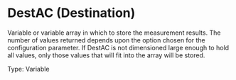 # DestAC (Destination)

Variable or variable array in which to store the measurement results. The number of values returned depends upon the option chosen for the configuration parameter. If DestAC is not dimensioned large enough to hold all values, only those values that will fit into the array will be stored.

Type: Variable
